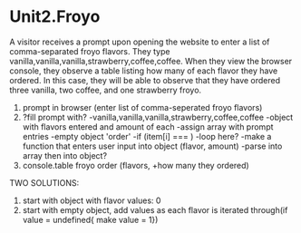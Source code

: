 # Unit2.Froyo

A visitor receives a prompt upon opening the website to enter a list of comma-separated froyo flavors. They type vanilla,vanilla,vanilla,strawberry,coffee,coffee. When they view the browser console, they observe a table listing how many of each flavor they have ordered. In this case, they will be able to observe that they have ordered three vanilla, two coffee, and one strawberry froyo.

1. prompt in browser (enter list of comma-seperated froyo flavors)
2. ?fill prompt with? -vanilla,vanilla,vanilla,strawberry,coffee,coffee
-object with flavors entered and amount of each
    -assign array with prompt entries
    -empty object 'order'
    -if (item[i] === )
    -loop here?
    -make a function that enters user input into object (flavor, amount)
        -parse into array then into object?
3. console.table froyo order (flavors, +how many they ordered)


TWO SOLUTIONS:
1. start with object with flavor values: 0
2. start with empty object, add values as each flavor is iterated through(if value = undefined{ make value = 1})